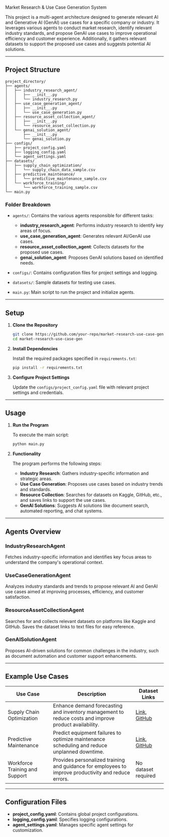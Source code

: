  Market Research & Use Case Generation System

This project is a multi-agent architecture designed to generate relevant AI and Generative AI (GenAI) use cases for a specific company or industry. It leverages various agents to conduct market research, identify relevant industry standards, and propose GenAI use cases to improve operational efficiency and customer experience. Additionally, it gathers relevant datasets to support the proposed use cases and suggests potential AI solutions.

---

## Project Structure

```
project_directory/
├── agents/
│   ├── industry_research_agent/
│   │   ├── __init__.py
│   │   └── industry_research.py
│   ├── use_case_generation_agent/
│   │   ├── __init__.py
│   │   └── use_case_generation.py
│   ├── resource_asset_collection_agent/
│   │   ├── __init__.py
│   │   └── resource_asset_collection.py
│   └── genai_solution_agent/
│       ├── __init__.py
│       └── genai_solution.py
├── configs/
│   ├── project_config.yaml
│   ├── logging_config.yaml
│   └── agent_settings.yaml
├── datasets/
│   ├── supply_chain_optimization/
│   │   └── supply_chain_data_sample.csv
│   ├── predictive_maintenance/
│   │   └── predictive_maintenance_sample.csv
│   └── workforce_training/
│       └── workforce_training_sample.csv
└── main.py
```

### Folder Breakdown

- `agents/`: Contains the various agents responsible for different tasks:
  - **industry_research_agent**: Performs industry research to identify key areas of focus.
  - **use_case_generation_agent**: Generates relevant AI/GenAI use cases.
  - **resource_asset_collection_agent**: Collects datasets for the proposed use cases.
  - **genai_solution_agent**: Proposes GenAI solutions based on identified needs.
  
- `configs/`: Contains configuration files for project settings and logging.

- `datasets/`: Sample datasets for testing use cases.

- `main.py`: Main script to run the project and initialize agents.

---

## Setup

1. **Clone the Repository**

   ```bash
   git clone https://github.com/your-repo/market-research-use-case-gen.git
   cd market-research-use-case-gen
   ```

2. **Install Dependencies**

   Install the required packages specified in `requirements.txt`:

   ```bash
   pip install -r requirements.txt
   ```

3. **Configure Project Settings**

   Update the `configs/project_config.yaml` file with relevant project settings and credentials.

---

## Usage

1. **Run the Program**

   To execute the main script:

   ```bash
   python main.py
   ```

2. **Functionality**

   The program performs the following steps:

   - **Industry Research**: Gathers industry-specific information and strategic areas.
   - **Use Case Generation**: Proposes use cases based on industry trends and standards.
   - **Resource Collection**: Searches for datasets on Kaggle, GitHub, etc., and saves links to support the use cases.
   - **GenAI Solutions**: Suggests AI solutions like document search, automated reporting, and chat systems.

---

## Agents Overview

### IndustryResearchAgent

Fetches industry-specific information and identifies key focus areas to understand the company's operational context.

### UseCaseGenerationAgent

Analyzes industry standards and trends to propose relevant AI and GenAI use cases aimed at improving processes, efficiency, and customer satisfaction.

### ResourceAssetCollectionAgent

Searches for and collects relevant datasets on platforms like Kaggle and GitHub. Saves the dataset links to text files for easy reference.

### GenAISolutionAgent

Proposes AI-driven solutions for common challenges in the industry, such as document automation and customer support enhancements.

---

## Example Use Cases

| Use Case                    | Description                                                                                             | Dataset Links                                                                                                                                              |
|-----------------------------|---------------------------------------------------------------------------------------------------------|------------------------------------------------------------------------------------------------------------------------------------------------------------|
| Supply Chain Optimization   | Enhance demand forecasting and inventory management to reduce costs and improve product availability.   | [Link](https://www.kaggle.com/datasets/suraj9727/supply-chain-optimization-for-a-fmcg-company), [GitHub](https://github.com/samirsaci/supply-chain-optimization) |
| Predictive Maintenance      | Predict equipment failures to optimize maintenance scheduling and reduce unplanned downtime.            | [Link](https://www.kaggle.com/datasets/shivamb/machine-predictive-maintenance-classification), [GitHub](https://github.com/Yi-Chen-Lin2019/Predictive-maintenance-with-machine-learning) |
| Workforce Training and Support | Provides personalized training and guidance for employees to improve productivity and reduce errors. | No dataset required |

---

## Configuration Files

- **project_config.yaml**: Contains global project configurations.
- **logging_config.yaml**: Specifies logging configurations.
- **agent_settings.yaml**: Manages specific agent settings for customization.